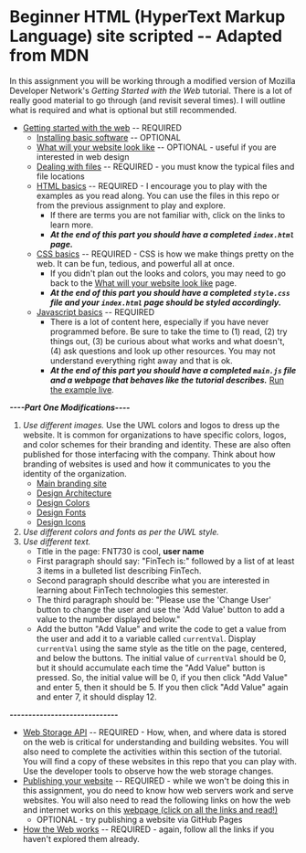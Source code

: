 # Beginner HTML (HyperText Markup Language) site scripted -- Adapted from MDN

In this assignment you will be working through a modified version of Mozilla Developer Network's *Getting Started with the Web* tutorial. There is a lot of really good material to go through (and revisit several times). I will outline what is required and what is optional but still recommended.

* [Getting started with the web](https://developer.mozilla.org/en-US/docs/Learn/Getting_started_with_the_web) -- REQUIRED
  * [Installing basic software](https://developer.mozilla.org/en-US/docs/Learn/Getting_started_with_the_web/Installing_basic_software) -- OPTIONAL
  * [What will your website look like](https://developer.mozilla.org/en-US/docs/Learn/Getting_started_with_the_web/What_will_your_website_look_like) -- OPTIONAL - useful if you are interested in web design
  * [Dealing with files](https://developer.mozilla.org/en-US/docs/Learn/Getting_started_with_the_web/Dealing_with_files) -- REQUIRED - you must know the typical files and file locations
  * [HTML basics](https://developer.mozilla.org/en-US/docs/Learn/Getting_started_with_the_web/HTML_basics) -- REQUIRED - I encourage you to play with the examples as you read along. You can use the files in this repo or from the previous assignment to play and explore.
    * If there are terms you are not familiar with, click on the links to learn more.
    * ***At the end of this part you should have a completed `index.html` page.***
  * [CSS basics](https://developer.mozilla.org/en-US/docs/Learn/Getting_started_with_the_web/CSS_basics) -- REQUIRED - CSS is how we make things pretty on the web. It can be fun, tedious, and powerful all at once.
    * If you didn't plan out the looks and colors, you may need to go back to the [What will your website look like](https://developer.mozilla.org/en-US/docs/Learn/Getting_started_with_the_web/What_will_your_website_look_like) page.
    * ***At the end of this part you should have a completed `style.css` file and your `index.html` page should be styled accordingly.***
  * [Javascript basics](https://developer.mozilla.org/en-US/docs/Learn/Getting_started_with_the_web/JavaScript_basics) -- REQUIRED
    * There is a lot of content here, especially if you have never programmed before. Be sure to take the time to (1) read, (2) try things out, (3) be curious about what works and what doesn't, (4) ask questions and look up other resources. You may not understand everything right away and that is ok.
    * ***At the end of this part you should have a completed `main.js` file and a webpage that behaves like the tutorial describes.***
      [Run the example live](https://mdn.github.io/beginner-html-site-scripted/).

***----Part One Modifications----***
1. *Use different images.* Use the UWL colors and logos to dress up the website. It is common for organizations to have specific colors, logos, and color schemes for their branding and identity. These are also often published for those interfacing with the company. Think about how branding of websites is used and how it communicates to you the identity of the organization.
    * [Main branding site](https://www.uwlax.edu/brand/)
    * [Design Architecture](https://www.uwlax.edu/brand/guides/design/architecture/)
    * [Design Colors](https://www.uwlax.edu/brand/guides/design/colors/)
    * [Design Fonts](https://www.uwlax.edu/brand/guides/design/fonts/)
    * [Design Icons](https://www.uwlax.edu/brand/guides/design/icons/)
2. *Use different colors and fonts as per the UWL style.*
3. *Use different text.*
    * Title in the page: FNT730 is cool, **user name**
    * First paragraph should say: "FinTech is:" followed by a list of at least 3 items in a bulleted list describing FinTech.
    * Second paragraph should describe what you are interested in learning about FinTech technologies this semester.
    * The third paragraph should be: "Please use the 'Change User' button to change the user and use the 'Add Value' button to add a value to the number displayed below."
    * Add the button "Add Value" and write the code to get a value from the user and add it to a variable called `currentVal`. Display `currentVal` using the same style as the title on the page, centered, and below the buttons. The initial value of `currentVal` should be 0, but it should accumulate each time the "Add Value" button is pressed. So, the initial value will be 0, if you then click "Add Value" and enter 5, then it should be 5. If you then click "Add Value" again and enter 7, it should display 12.

***-----------------------------***


* [Web Storage API](https://developer.mozilla.org/en-US/docs/Web/API/Web_Storage_API) -- REQUIRED - How, when, and where data is stored on the web is critical for understanding and building websites. You will also need to complete the activities within this section of the tutorial. You will find a copy of these websites in this repo that you can play with. Use the developer tools to observe how the web storage changes.
* [Publishing your website](https://developer.mozilla.org/en-US/docs/Learn/Getting_started_with_the_web/Publishing_your_website) -- REQUIRED - while we won't be doing this in this assignment, you do need to know how web servers work and serve websites. You will also need to read the following links on how the web and internet works on this [webpage (click on all the links and read!)](https://developer.mozilla.org/en-US/docs/Learn/Common_questions/Web_mechanics)
    * OPTIONAL - try publishing a website via GitHub Pages
* [How the Web works](https://developer.mozilla.org/en-US/docs/Learn/Getting_started_with_the_web/How_the_Web_works) -- REQUIRED - again, follow all the links if you haven't explored them already.
